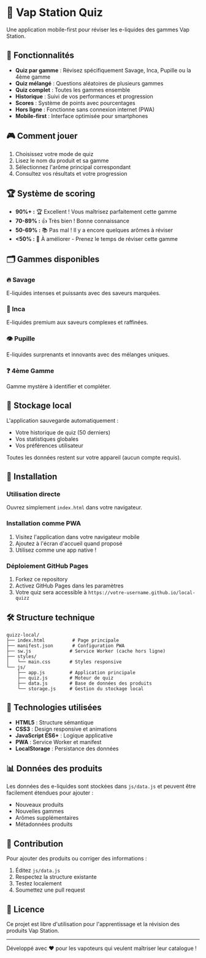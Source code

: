 # 🧪 Vap Station Quiz

Une application mobile-first pour réviser les e-liquides des gammes Vap Station.

## 📱 Fonctionnalités

- **Quiz par gamme** : Révisez spécifiquement Savage, Inca, Pupille ou la 4ème gamme
- **Quiz mélangé** : Questions aléatoires de plusieurs gammes
- **Quiz complet** : Toutes les gammes ensemble
- **Historique** : Suivi de vos performances et progression
- **Scores** : Système de points avec pourcentages
- **Hors ligne** : Fonctionne sans connexion internet (PWA)
- **Mobile-first** : Interface optimisée pour smartphones

## 🎮 Comment jouer

1. Choisissez votre mode de quiz
2. Lisez le nom du produit et sa gamme
3. Sélectionnez l'arôme principal correspondant
4. Consultez vos résultats et votre progression

## 🏆 Système de scoring

- **90%+ :** 🏆 Excellent ! Vous maîtrisez parfaitement cette gamme
- **70-89% :** 👍 Très bien ! Bonne connaissance
- **50-69% :** 📚 Pas mal ! Il y a encore quelques arômes à réviser
- **<50% :** 💪 À améliorer - Prenez le temps de réviser cette gamme

## 🗂️ Gammes disponibles

### 🔥 Savage
E-liquides intenses et puissants avec des saveurs marquées.

### 🌿 Inca  
E-liquides premium aux saveurs complexes et raffinées.

### 👁️ Pupille
E-liquides surprenants et innovants avec des mélanges uniques.

### ❓ 4ème Gamme
Gamme mystère à identifier et compléter.

## 💾 Stockage local

L'application sauvegarde automatiquement :
- Votre historique de quiz (50 derniers)
- Vos statistiques globales
- Vos préférences utilisateur

Toutes les données restent sur votre appareil (aucun compte requis).

## 🚀 Installation

### Utilisation directe
Ouvrez simplement `index.html` dans votre navigateur.

### Installation comme PWA
1. Visitez l'application dans votre navigateur mobile
2. Ajoutez à l'écran d'accueil quand proposé
3. Utilisez comme une app native !

### Déploiement GitHub Pages
1. Forkez ce repository
2. Activez GitHub Pages dans les paramètres
3. Votre quiz sera accessible à `https://votre-username.github.io/local-quizz`

## 🛠️ Structure technique

```
quizz-local/
├── index.html          # Page principale
├── manifest.json       # Configuration PWA
├── sw.js              # Service Worker (cache hors ligne)
├── styles/
│   └── main.css       # Styles responsive
└── js/
    ├── app.js         # Application principale
    ├── quiz.js        # Moteur de quiz
    ├── data.js        # Base de données des produits
    └── storage.js     # Gestion du stockage local
```

## 🔧 Technologies utilisées

- **HTML5** : Structure sémantique
- **CSS3** : Design responsive et animations
- **JavaScript ES6+** : Logique applicative
- **PWA** : Service Worker et manifest
- **LocalStorage** : Persistance des données

## 📊 Données des produits

Les données des e-liquides sont stockées dans `js/data.js` et peuvent être facilement étendues pour ajouter :
- Nouveaux produits
- Nouvelles gammes
- Arômes supplémentaires
- Métadonnées produits

## 🤝 Contribution

Pour ajouter des produits ou corriger des informations :
1. Éditez `js/data.js`
2. Respectez la structure existante
3. Testez localement
4. Soumettez une pull request

## 📄 Licence

Ce projet est libre d'utilisation pour l'apprentissage et la révision des produits Vap Station.

---

Développé avec ❤️ pour les vapoteurs qui veulent maîtriser leur catalogue !
